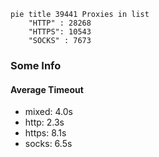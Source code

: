 
```mermaid
pie title 39441 Proxies in list
    "HTTP" : 28268
    "HTTPS": 10543
    "SOCKS" : 7673
```

### Some Info
#### Average Timeout

- mixed: 4.0s
- http: 2.3s
- https: 8.1s
- socks: 6.5s